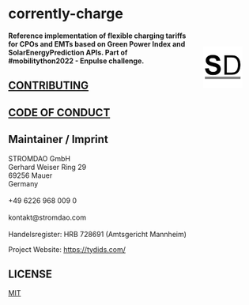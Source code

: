 # corrently-charge

<a href="https://stromdao.de/" target="_blank" title="STROMDAO - Digital Energy Infrastructure"><img src="./static/stromdao.png" align="right" height="85px" hspace="30px" vspace="30px"></a>

**Reference implementation of flexible charging tariffs for CPOs and EMTs based on Green Power Index and SolarEnergyPrediction APIs. Part of  #mobilitython2022  - Enpulse challenge.**

## [CONTRIBUTING](https://github.com/energychain/corrently-charge/blob/main/CONTRIBUTING.md)

## [CODE OF CONDUCT](https://github.com/energychain/corrently-charge/blob/main/CODE_OF_CONDUCT.md)


## Maintainer / Imprint

<addr>
STROMDAO GmbH  <br/>
Gerhard Weiser Ring 29  <br/>
69256 Mauer  <br/>
Germany  <br/>
  <br/>
+49 6226 968 009 0  <br/>
  <br/>
kontakt@stromdao.com  <br/>
  <br/>
Handelsregister: HRB 728691 (Amtsgericht Mannheim)
</addr>

Project Website: https://tydids.com/

## LICENSE
[MIT](./LICENSE)
